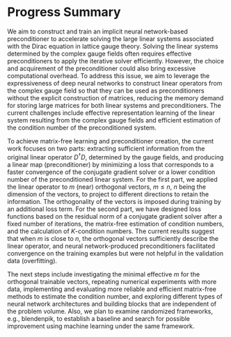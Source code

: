 # Progress Summary
We aim to construct and train an implicit neural network-based preconditioner to accelerate solving the large linear systems associated with the Dirac equation in lattice gauge theory. Solving the linear systems determined by the complex gauge fields often requires effective preconditioners to apply the iterative solver efficiently. However, the choice and acquirement of the preconditioner could also bring excessive computational overhead. To address this issue, we aim to leverage the expressiveness of deep neural networks to construct linear operators from the complex gauge field so that they can be used as preconditioners without the explicit construction of matrices, reducing the memory demand for storing large matrices for both linear systems and preconditioners. The current challenges include effective representation learning of the linear system resulting from the complex gauge fields and efficient estimation of the condition number of the preconditioned system.

To achieve matrix-free learning and preconditioner creation, the current work focuses on two parts: extracting sufficient information from the original linear operator $D^{\dagger}D$, determined by the gauge fields, and producing a linear map (preconditioner) by minimizing a loss that corresponds to a faster convergence of the conjugate gradient solver or a lower condition number of the preconditioned linear system. For the first part, we applied the linear operator to $m$ (near) orthogonal vectors, $m\leq n$, $n$ being the dimension of the vectors, to project to different directions to retain the information. The orthogonality of the vectors is imposed during training by an additional loss term. For the second part, we have designed loss functions based on the residual norm of a conjugate gradient solver after a fixed number of iterations, the matrix-free estimation of condition numbers, and the calculation of $K$-condition numbers. The current results suggest that when $m$ is close to $n$, the orthogonal vectors sufficiently describe the linear operator, and neural network-produced preconditioners facilitated convergence on the training examples but were not helpful in the validation data (overfitting). 


The next steps include investigating the minimal effective $m$ for the orthogonal trainable vectors, repeating numerical experiments with more data, implementing and evaluating more reliable and efficient matrix-free methods to estimate the condition number, and exploring different types of neural network architectures and building blocks that are independent of the problem volume. Also, we plan to examine randomized frameworks, e.g., blendenpik, to establish a baseline and search for possible improvement using machine learning under the same framework.
